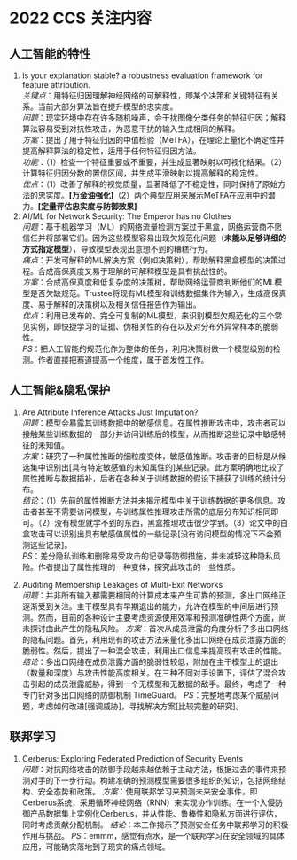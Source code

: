 # 2022 CCS 关注内容
## 人工智能的特性
1. is your explanation stable? a robustness evaluation framework for feature attribution.<br>
*关键点*：用特征归因理解神经网络的可解释性，即某个决策和关键特征有关系。当前大部分算法旨在提升模型的忠实度。<br>
*问题*：现实环境中存在许多随机噪声，会干扰图像分类任务的特征归因；解释算法容易受到对抗性攻击，为恶意干扰的输入生成相同的解释。<br>
*方案*：提出了用于特征归因的中值检验（MeTFA），在理论上量化不确定性并提高解释算法的稳定性，适用于任何特征归因方法。<br>
*功能*：（1）检查一个特征重要或不重要，并生成显著映射以可视化结果。（2）计算特征归因分数的置信区间，并生成平滑映射以提高解释的稳定性。<br>
*优点*：（1）改善了解释的视觉质量，显著降低了不稳定性，同时保持了原始方法的忠实度。**[万金油强化]**（2）两个典型应用来展示MeTFA在应用中的潜力。**[定量评估忠实度与防御效果]**
2. AI/ML for Network Security: The Emperor has no Clothes<br>
*问题*：基于机器学习（ML）的网络流量检测方案过于黑盒，网络运营商不愿信任并将部署它们。因为这些模型容易出现欠规范化问题（**未能以足够详细的方式指定模型**），导致模型表现出意想不到的糟糕行为。<br>
*痛点*：开发可解释的ML解决方案（例如决策树），帮助解释黑盒模型的决策过程。合成高保真度又易于理解的可解释模型是具有挑战性的。<br>
*方案*：合成高保真度和低复杂度的决策树，帮助网络运营商判断他们的ML模型是否欠缺规范。Trustee将现有ML模型和训练数据集作为输入，生成高保真度、易于解释的决策树以及相关信任报告作为输出。<br>
*优点*：利用已发布的、完全可复制的ML模型，来识别模型欠规范化的三个常见实例，即快捷学习的证据、伪相关性的存在以及对分布外异常样本的脆弱性。<br>
*PS*：把人工智能的规范化作为整体的任务，利用决策树做一个模型级别的检测。作者直接把赛道提高一个维度，属于首发性工作。

## 人工智能&隐私保护
1. Are Attribute Inference Attacks Just Imputation?<br>
*问题*：模型会暴露其训练数据中的敏感信息。在属性推断攻击中，攻击者可以接触某些训练数据的一部分并访问训练后的模型，从而推断这些记录中敏感特征的未知值。<br>
*方案*：研究了一种属性推断的细粒度变体，敏感值推断。攻击者的目标是从候选集中识别出[具有特定敏感值的未知属性的]某些记录。此方案明确地比较了属性推断与数据插补，后者在各种关于训练数据的假设下捕获了训练的统计分布。<br>
*结论*：（1）先前的属性推断方法并未揭示模型中关于训练数据的更多信息。攻击者甚至不需要访问模型，与训练属性推理攻击所需的底层分布知识相同即可。（2）没有模型就学不到的东西，黑盒推理攻击很少学到。（3）论文中的白盒攻击可以识别出具有敏感值属性的一些记录[没有访问模型的情况下不会预测这些记录]。<br>
*PS*：差分隐私训练和删除易受攻击的记录等防御措施，并未减轻这种隐私风险。作者提出了属性推理的一种变体，探究此攻击的一些性质。

2. Auditing Membership Leakages of Multi-Exit Networks<br>
*问题*：并非所有输入都需要相同的计算成本来产生可靠的预测，多出口网络正逐渐受到关注。主干模型具有早期退出的能力，允许在模型的中间层进行预测。然而，目前的各种设计主要考虑资源使用效率和预测准确性两个方面，尚未探讨由此产生的隐私风险。
*方案*：首次从成员泄露的角度分析了多出口网络的隐私问题。首先，利用现有的攻击方法来量化多出口网络在成员泄露方面的脆弱性。然后，提出了一种混合攻击，利用出口信息来提高现有攻击的性能。
*结论*：多出口网络在成员泄露方面的脆弱性较低，附加在主干模型上的退出（数量和深度）与攻击性能高度相关。在三种不同对手设置下，评估了混合攻击引起的成员泄露威胁，得到一个无模型和无数据的敌手。最终，考虑了一种专门针对多出口网络的防御机制 TimeGuard。
*PS*：完整地考虑某个威胁问题，考虑如何改进[强调威胁]，寻找解决方案[比较完整的研究]。

## 联邦学习
1. Cerberus: Exploring Federated Prediction of Security Events<br>
*问题*：对抗网络攻击的防御手段越来越依赖于主动方法，根据过去的事件来预测对手的下一步行动。构建准确的预测模型需要很多组织的知识，包括网络结构、安全态势和政策。
*方案*：使用联邦学习来预测未来安全事件，即Cerberus系统，采用循环神经网络（RNN）来实现协作训练。在一个入侵防御产品数据集上实例化Cerberus，并从性能、鲁棒性和隐私方面进行评估，同时考虑贡献分配机制。
*结论*：本工作揭示了预测安全任务中联邦学习的积极作用与挑战。
*PS*：emmm，感觉有点水，是一个联邦学习在安全领域的具体应用，可能确实落地到了现实的痛点领域。
